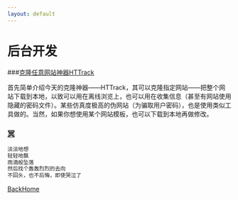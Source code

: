 ```yaml
---
layout: default
---
```


# 后台开发

###[克隆任意网站神器HTTrack](platformCodeMark/克隆任意网站.md)

首先简单介绍今天的克隆神器——HTTrack，其可以克隆指定网站——把整个网站下载到本地，以致可以用在离线浏览上，也可以用在收集信息（甚至有网站使用隐藏的密码文件）。某些仿真度极高的伪网站（为骗取用户密码），也是使用类似工具做的。当然，如果你想使用某个网站模板，也可以下载到本地再做修改。



### [冥](platformCodeMark/冥.md)

```markdown
淡淡地想
轻轻地飘
雨滴般坠落
然后找个轰轰烈烈的去向
不回头，也不后悔，即使哭泣了
```



[BackHome](http://robinshare.github.io/)